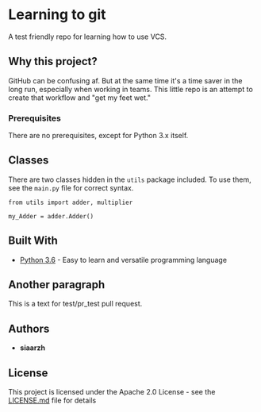 # Learning to git

A test friendly repo for learning how to use VCS.

## Why this project?

GitHub can be confusing af. But at the same time it's a time saver in the long run, especially when working in teams. This little repo is an attempt to create that workflow and "get my feet wet."

### Prerequisites

There are no prerequisites, except for Python 3.x itself.


## Classes

There are two classes hidden in the `utils` package included. To use them, see the `main.py` file for correct syntax.

```
from utils import adder, multiplier

my_Adder = adder.Adder()
```

## Built With

* [Python 3.6](https://www.python.org/) - Easy to learn and versatile programming language

## Another paragraph

This is a text for test/pr_test pull request.

## Authors

* **siaarzh**

## License

This project is licensed under the Apache 2.0 License - see the [LICENSE.md](LICENSE.md) file for details
